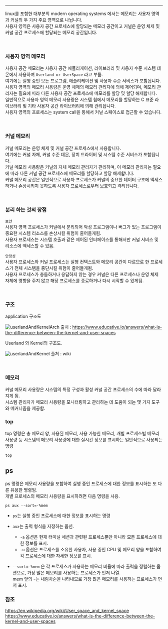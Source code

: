 ****
linux를 포함한 대부분의 modern operating systems 에서는 메모리는 사용자 영역과 커널의 두 가지 주요 영역으로 나뉩니다. \
사용자 영역은 사용자 공간 프로세스에 할당되는 메모리 공간이고 커널은 운영 체제 및 커널 공간 프로세스에 할당되는 메모리 공간입니다.

<br>

### 사용자 영역 메모리 
사용자 공간 메모리는 사용자 공간 애플리케이션, 라이브러리 및 사용자 수준 시스템 데몬에서 사용하며 `Userland or UserSpace` 라고 부름.\
여기에는 실행 중인 모든 프로그램, 애플리케이션 및 사용자 수준 서비스가 포함됩니다. \
사용자 영역의 메모리 사용량은 운영 체제의 메모리 관리자에 의해 제어되며, 메모리 관리자는 필요에 따라 다른 사용자 공간 프로세스에 메모리를 할당 및 할당 해제합니다. \
일반적으로 사용자 영역 메모리 사용량은 시스템 힙에서 메모리를 할당하는 C 표준 라이브러리 및 기타 사용자 공간 라이브러리에 의해 관리됩니다. \
사용자 영역의 프로세스는 system call을 통해서 커널 스페이스로 접근할 수 있습니다.

<br>

### 커널 메모리 
커널 메모리는 운영 체제 및 커널 공간 프로세스에서 사용합니다. \
여기에는 커널 자체, 커널 수준 데몬, 장치 드라이버 및 시스템 수준 서비스가 포함됩니다. \
커널 메모리 사용량은 커널의 자체 메모리 관리자가 관리하며, 이 메모리 관리자는 필요에 따라 다른 커널 공간 프로세스에 메모리를 할당하고 할당 해제합니다. \
커널 메모리 공간은 일반적으로 사용자 프로세스가 커널의 중요한 데이터 구조에 액세스하거나 손상시키지 못하도록 사용자 프로세스로부터 보호되고 격리됩니다.

<br>

### 분리 하는 것의 장점

`보안` \
사용자 영역 프로세스가 커널에서 분리되어 악성 프로그램이나 버그가 있는 프로그램이 중요한 시스템 리소스를 손상시킬 위험이 줄어들게됨. \
사용자 프로세스는 시스템 호출과 같은 제어된 인터페이스를 통해서만 커널 서비스 및 리소스에 액세스할 수 있음.

`안정성` \
사용자 프로세스와 커널 프로세스는 실행 컨텍스트와 메모리 공간이 다르므로 한 프로세스가 전체 시스템을 중단시킬 위험이 줄어들게됨. \
사용자 프로세스가 충돌하거나 응답하지 않는 경우 커널은 다른 프로세스나 운영 체제 자체에 영향을 주지 않고 해당 프로세스를 종료하거나 다시 시작할 수 있게됨.

<br>

### 구조

application 구조도

![userlandAndKernelArch](https://user-images.githubusercontent.com/61622657/224852563-c45b25fb-ab34-416c-91df-9aa83570733f.png)
출처 : https://www.educative.io/answers/what-is-the-difference-between-the-kernel-and-user-spaces

Userland 와 Kernel의 구조도.

![userlandAndKernel](https://user-images.githubusercontent.com/61622657/224851852-87bf1087-3ca0-4caa-b32a-02c2d88cc1c1.png)
출처 : wiki

<br>

### 메모리

커널 메모리 사용량은 시스템의 특정 구성과 활성 커널 공간 프로세스의 수에 따라 달라지게 됨. \
시스템 관리자가 메모리 사용량을 모니터링하고 관리하는 데 도움이 되는 몇 가지 도구와 메커니즘을 제공함.

### top

top 명령은 총 메모리 양, 사용된 메모리, 사용 가능한 메모리, 개별 프로세스별 메모리 사용량 등 시스템의 메모리 사용량에 대한 실시간 정보를 표시하는 일반적으로 사용되는 명령

```linux
top
```

## ps

ps 명령은 메모리 사용량을 포함하여 실행 중인 프로세스에 대한 정보를 표시하는 또 다른 유용한 명령임. \
개별 프로세스의 메모리 사용량을 표시하려면 다음 명령을 사용.

```linux
ps aux --sort=-%mem
```

- `ps`는 실행 중인 프로세스에 대한 정보를 표시하는 명령
- `aux`는 출력 형식을 지정하는 옵션.
	- ``-a`` 옵션은 현재 터미널 세션과 관련된 프로세스뿐만 아니라 모든 프로세스에 대한 정보를 표시.
	- ``-u`` 옵션은 프로세스를 소유한 사용자, 사용 중인 CPU 및 메모리 양을 포함하여 각 프로세스에 대한 자세한 정보를 표시.

- ``--sort=-%mem`` 은 각 프로세스가 사용하는 메모리 비율에 따라 출력을 정렬하는 옵션으로, 가장 많은 메모리를 사용하는 프로세스가 먼저 나열. \
  mem 앞의 -는 내림차순을 나타내므로 가장 많은 메모리를 사용하는 프로세스가 먼저 표시.


### 참조
https://en.wikipedia.org/wiki/User_space_and_kernel_space \
https://www.educative.io/answers/what-is-the-difference-between-the-kernel-and-user-spaces
